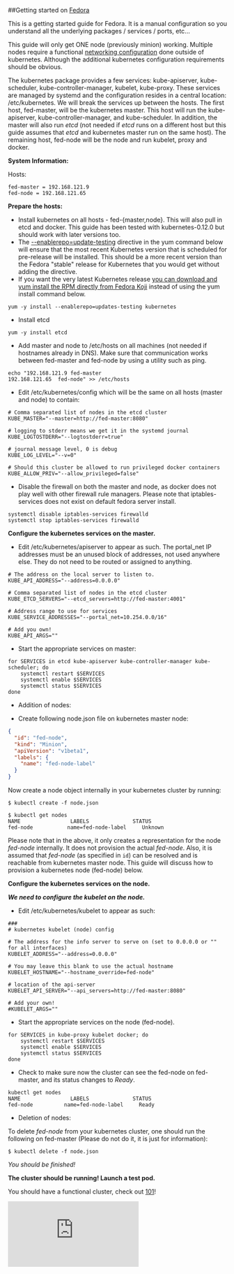 ##Getting started on [Fedora](http://fedoraproject.org)

This is a getting started guide for Fedora.  It is a manual configuration so you understand all the underlying packages / services / ports, etc...

This guide will only get ONE node (previously minion) working.  Multiple nodes require a functional [networking configuration](https://github.com/GoogleCloudPlatform/kubernetes/blob/master/docs/networking.md) done outside of kubernetes.  Although the additional kubernetes configuration requirements should be obvious.

The kubernetes package provides a few services: kube-apiserver, kube-scheduler, kube-controller-manager, kubelet, kube-proxy.  These services are managed by systemd and the configuration resides in a central location: /etc/kubernetes.  We will break the services up between the hosts.  The first host, fed-master, will be the kubernetes master.  This host will run the kube-apiserver, kube-controller-manager, and kube-scheduler.  In addition, the master will also run _etcd_ (not needed if _etcd_ runs on a different host but this guide assumes that _etcd_ and kubernetes master run on the same host).  The remaining host, fed-node will be the node and run kubelet, proxy and docker.

**System Information:**

Hosts:
```
fed-master = 192.168.121.9
fed-node = 192.168.121.65
```

**Prepare the hosts:**
    
* Install kubernetes on all hosts - fed-{master,node}.  This will also pull in etcd and docker.  This guide has been tested with kubernetes-0.12.0 but should work with later versions too.
* The [--enablerepo=update-testing](https://fedoraproject.org/wiki/QA:Updates_Testing) directive in the yum command below will ensure that the most recent Kubernetes version that is scheduled for pre-release will be installed. This should be a more recent version than the Fedora "stable" release for Kubernetes that you would get without adding the directive. 
* If you want the very latest Kubernetes release [you can download and yum install the RPM directly from Fedora Koji](http://koji.fedoraproject.org/koji/packageinfo?packageID=19202) instead of using the yum install command below.

```
yum -y install --enablerepo=updates-testing kubernetes
```
* Install etcd

```
yum -y install etcd
```

* Add master and node to /etc/hosts on all machines (not needed if hostnames already in DNS). Make sure that communication works between fed-master and fed-node by using a utility such as ping.

```
echo "192.168.121.9	fed-master
192.168.121.65	fed-node" >> /etc/hosts
```

* Edit /etc/kubernetes/config which will be the same on all hosts (master and node) to contain:

```
# Comma separated list of nodes in the etcd cluster
KUBE_MASTER="--master=http://fed-master:8080"

# logging to stderr means we get it in the systemd journal
KUBE_LOGTOSTDERR="--logtostderr=true"

# journal message level, 0 is debug
KUBE_LOG_LEVEL="--v=0"

# Should this cluster be allowed to run privileged docker containers
KUBE_ALLOW_PRIV="--allow_privileged=false"
```

* Disable the firewall on both the master and node, as docker does not play well with other firewall rule managers.  Please note that iptables-services does not exist on default fedora server install.

```
systemctl disable iptables-services firewalld
systemctl stop iptables-services firewalld
```

**Configure the kubernetes services on the master.**

* Edit /etc/kubernetes/apiserver to appear as such.  The portal_net IP addresses must be an unused block of addresses, not used anywhere else.  They do not need to be routed or assigned to anything.

```
# The address on the local server to listen to.
KUBE_API_ADDRESS="--address=0.0.0.0"

# Comma separated list of nodes in the etcd cluster
KUBE_ETCD_SERVERS="--etcd_servers=http://fed-master:4001"

# Address range to use for services
KUBE_SERVICE_ADDRESSES="--portal_net=10.254.0.0/16"

# Add you own!
KUBE_API_ARGS=""
```

* Start the appropriate services on master:

```
for SERVICES in etcd kube-apiserver kube-controller-manager kube-scheduler; do
	systemctl restart $SERVICES
	systemctl enable $SERVICES
	systemctl status $SERVICES
done
```

* Addition of nodes:

* Create following node.json file on kubernetes master node:

```json
{
  "id": "fed-node",
  "kind": "Minion",
  "apiVersion": "v1beta1",
  "labels": {
    "name": "fed-node-label"
  }
}
```

Now create a node object internally in your kubernetes cluster by running:

```
$ kubectl create -f node.json

$ kubectl get nodes
NAME                LABELS              STATUS
fed-node           name=fed-node-label     Unknown

```

Please note that in the above, it only creates a representation for the node
_fed-node_ internally. It does not provision the actual _fed-node_. Also, it
is assumed that _fed-node_ (as specified in `id`) can be resolved and is
reachable from kubernetes master node. This guide will discuss how to provision
a kubernetes node (fed-node) below.

**Configure the kubernetes services on the node.**

***We need to configure the kubelet on the node.***

* Edit /etc/kubernetes/kubelet to appear as such:

```
###
# kubernetes kubelet (node) config

# The address for the info server to serve on (set to 0.0.0.0 or "" for all interfaces)
KUBELET_ADDRESS="--address=0.0.0.0"

# You may leave this blank to use the actual hostname
KUBELET_HOSTNAME="--hostname_override=fed-node"

# location of the api-server
KUBELET_API_SERVER="--api_servers=http://fed-master:8080"

# Add your own!
#KUBELET_ARGS=""
```

* Start the appropriate services on the node (fed-node).

```
for SERVICES in kube-proxy kubelet docker; do 
    systemctl restart $SERVICES
    systemctl enable $SERVICES
    systemctl status $SERVICES 
done
```

* Check to make sure now the cluster can see the fed-node on fed-master, and its status changes to _Ready_.

```
kubectl get nodes
NAME                LABELS              STATUS
fed-node          name=fed-node-label     Ready
```
* Deletion of nodes:

To delete _fed-node_ from your kubernetes cluster, one should run the following on fed-master (Please do not do it, it is just for information):

```
$ kubectl delete -f node.json
```

*You should be finished!*

**The cluster should be running! Launch a test pod.**

You should have a functional cluster, check out [101](https://github.com/GoogleCloudPlatform/kubernetes/blob/master/examples/walkthrough/README.md)!


[![Analytics](https://kubernetes-site.appspot.com/UA-36037335-10/GitHub/docs/getting-started-guides/fedora/fedora_manual_config.md?pixel)]()
